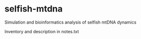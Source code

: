# selfish-mtdna
Simulation and bioinformatics analysis of selfish mtDNA dynamics

Inventory and description in notes.txt
